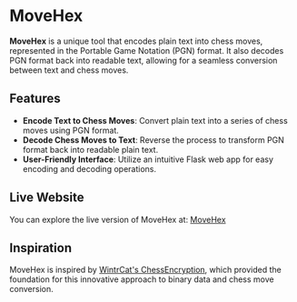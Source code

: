 # MoveHex

**MoveHex** is a unique tool that encodes plain text into chess moves, represented in the Portable Game Notation (PGN) format. It also decodes PGN format back into readable text, allowing for a seamless conversion between text and chess moves.

## Features

- **Encode Text to Chess Moves**: Convert plain text into a series of chess moves using PGN format.
- **Decode Chess Moves to Text**: Reverse the process to transform PGN format back into readable plain text.
- **User-Friendly Interface**: Utilize an intuitive Flask web app for easy encoding and decoding operations.

## Live Website

You can explore the live version of MoveHex at: [MoveHex](https://syiiz.pythonanywhere.com/)

## Inspiration

MoveHex is inspired by [WintrCat's ChessEncryption](https://github.com/WintrCat/chessencryption), which provided the foundation for this innovative approach to binary data and chess move conversion.
